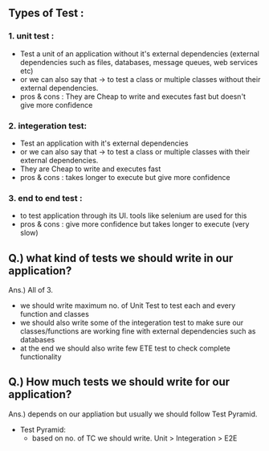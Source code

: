 ## Types of Test :

### 1. unit test :

- Test a unit of an application without it's external dependencies (external dependencies such as files, databases, message queues, web services etc)
- or we can also say that -> to test a class or multiple classes without their external dependencies.
- pros & cons : They are Cheap to write and executes fast but doesn't give more confidence

### 2. integeration test:

- Test an application with it's external dependencies
- or we can also say that -> to test a class or multiple classes with their external dependencies.
- They are Cheap to write and executes fast
- pros & cons : takes longer to execute but give more confidence

### 3. end to end test :

- to test application through its UI. tools like selenium are used for this
- pros & cons : give more confidence but takes longer to execute (very slow)

## Q.) what kind of tests we should write in our application?

Ans.) All of 3.

- we should write maximum no. of Unit Test to test each and every function and classes
- we should also write some of the integeration test to make sure our classes/functions are working fine with external dependencies such as databases
- at the end we should also write few ETE test to check complete functionality

## Q.) How much tests we should write for our application?

Ans.) depends on our appliation but usually we should follow Test Pyramid.

- Test Pyramid:
  - based on no. of TC we should write.
    Unit > Integeration > E2E

